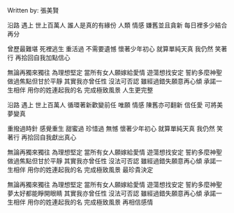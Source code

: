 
Written by: 張美賢  

沿路 遇上 世上百萬人
誰人是真的有緣份
人類 情感 嫌舊並且貪新
每日裡多少結合再分

曾歷最難堪 死裡逃生
重活過 不需要遺憾
懷著少年初心 就算單純天真
我仍然 笑著行 再拾回自我加點信心

無論再獨來獨往 為理想堅定
當所有女人願嫁給愛情
遊蕩想找安定 誓約多麼神聖
做過焦點但甘於平靜
其實我亦曾任性 沒法可否認
雖經過錯失願意再心傾
承諾一生相伴 用你的姓連起我的名
完成極致風景 人生更完整

沿路 遇上 世上百萬人
循環著新歡變前任
唯願 情感 陳舊亦可翻新
信任愛 可將美夢變真

重撥過時針 感覺重生
甜蜜過 珍惜過 無憾
懷著少年初心 就算單純天真
我仍然 笑著行 再拾回自我獻出真心

無論再獨來獨往 為理想堅定
當所有女人願嫁給愛情
遊蕩想找安定 誓約多麼神聖
做過焦點但甘於平靜
其實我亦曾任性 沒法可否認
雖經過錯失願意再心傾
承諾一生相伴 用你的姓連起我的名
完成極致風景 最珍貴決定

無論再獨來獨往 為理想堅定
當所有女人願嫁給愛情
遊蕩想找安定 誓約多麼神聖
夢太好都能睜開眼睛
其實我亦曾任性 沒法可否認
雖經過錯失願意再心傾
承諾一生相伴 用你的姓連起我的名
完成極致風景 再相信感情  



